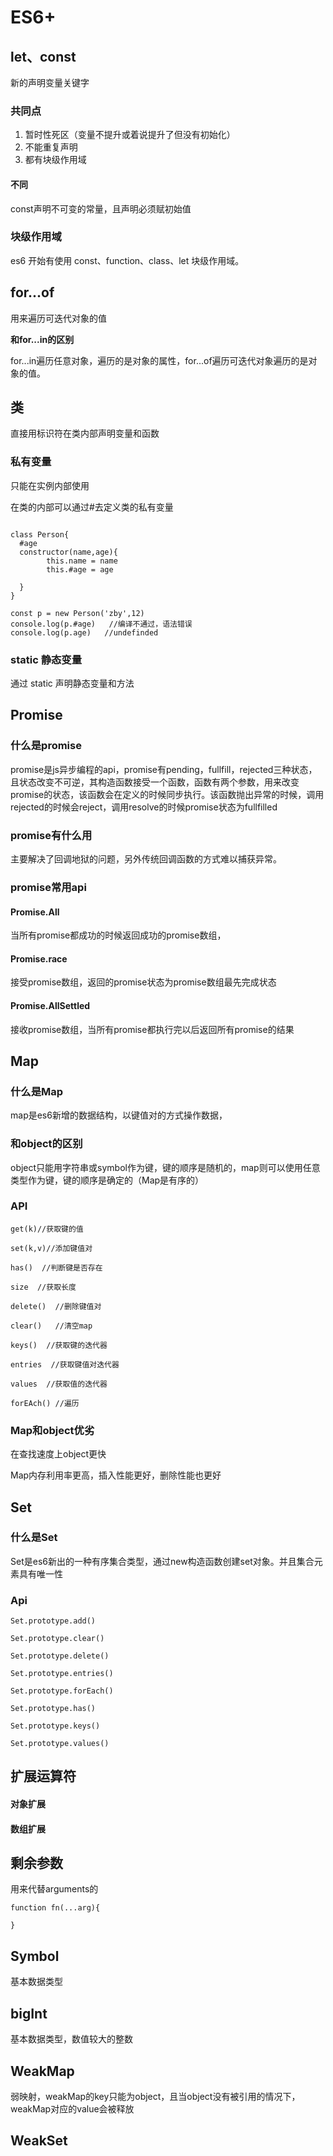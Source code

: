 # ES6+

## let、const

新的声明变量关键字

### 共同点

1. 暂时性死区（变量不提升或着说提升了但没有初始化）
2. 不能重复声明
3. 都有块级作用域

#### 不同

const声明不可变的常量，且声明必须赋初始值

### 块级作用域

es6 开始有使用 const、function、class、let 块级作用域。

## for...of

用来遍历可迭代对象的值

**和for...in的区别**

for...in遍历任意对象，遍历的是对象的属性，for...of遍历可迭代对象遍历的是对象的值。

## 类

直接用标识符在类内部声明变量和函数

### 私有变量

只能在实例内部使用

在类的内部可以通过#去定义类的私有变量

```

class Person{
  #age
  constructor(name,age){
        this.name = name
        this.#age = age

  }
}

const p = new Person('zby',12)
console.log(p.#age)   //编译不通过，语法错误
console.log(p.age)   //undefinded

```

### static 静态变量

通过 static 声明静态变量和方法



## Promise

### 什么是promise

promise是js异步编程的api，promise有pending，fullfill，rejected三种状态，且状态改变不可逆，其构造函数接受一个函数，函数有两个参数，用来改变promise的状态，该函数会在定义的时候同步执行。该函数抛出异常的时候，调用rejected的时候会reject，调用resolve的时候promise状态为fullfilled

### promise有什么用

主要解决了回调地狱的问题，另外传统回调函数的方式难以捕获异常。



### promise常用api

#### Promise.All

当所有promise都成功的时候返回成功的promise数组，

#### Promise.race

接受promise数组，返回的promise状态为promise数组最先完成状态

#### Promise.AllSettled

接收promise数组，当所有promise都执行完以后返回所有promise的结果

## Map

### 什么是Map

map是es6新增的数据结构，以键值对的方式操作数据，



### 和object的区别

object只能用字符串或symbol作为键，键的顺序是随机的，map则可以使用任意类型作为键，键的顺序是确定的（Map是有序的）

### API

```
get(k)//获取键的值

set(k,v)//添加键值对

has()  //判断键是否存在

size  //获取长度

delete()  //删除键值对

clear()   //清空map

keys()  //获取键的迭代器

entries  //获取键值对迭代器

values  //获取值的迭代器

forEAch() //遍历
```





### Map和object优劣

在查找速度上object更快

Map内存利用率更高，插入性能更好，删除性能也更好



## Set

### 什么是Set

Set是es6新出的一种有序集合类型，通过new构造函数创建set对象。并且集合元素具有唯一性 

### Api

```
Set.prototype.add()

Set.prototype.clear()

Set.prototype.delete()

Set.prototype.entries()

Set.prototype.forEach()

Set.prototype.has()

Set.prototype.keys()

Set.prototype.values()
```



## 扩展运算符

#### 对象扩展

#### 数组扩展

## 剩余参数

用来代替arguments的

```
function fn(...arg){
 
}
```

## Symbol

基本数据类型

## bigInt

基本数据类型，数值较大的整数



## WeakMap

弱映射，weakMap的key只能为object，且当object没有被引用的情况下，weakMap对应的value会被释放

## WeakSet
